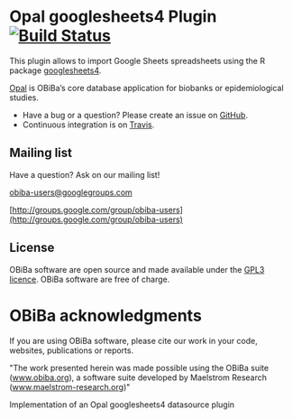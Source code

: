 # Opal googlesheets4 Plugin [![Build Status](https://travis-ci.com/obiba/opal-datasource-googlesheets4.svg?branch=master)](https://travis-ci.com/obiba/opal-datasource-googlesheets4)

This plugin allows to import Google Sheets spreadsheets using the R package [googlesheets4](https://googlesheets4.tidyverse.org/).

[Opal](https://github.com/obiba/opal) is OBiBa’s core database application for biobanks or epidemiological studies.

* Have a bug or a question? Please create an issue on [GitHub](https://github.com/obiba/opal-datasource-googlesheets4/issues).
* Continuous integration is on [Travis](https://travis-ci.com/obiba/opal-datasource-googlesheets4).

## Mailing list

Have a question? Ask on our mailing list!

obiba-users@googlegroups.com

[http://groups.google.com/group/obiba-users](http://groups.google.com/group/obiba-users)

## License

OBiBa software are open source and made available under the [GPL3 licence](http://www.obiba.org/pages/license/). OBiBa software are free of charge.

# OBiBa acknowledgments

If you are using OBiBa software, please cite our work in your code, websites, publications or reports.

"The work presented herein was made possible using the OBiBa suite (www.obiba.org), a  software suite developed by Maelstrom Research (www.maelstrom-research.org)"

Implementation of an Opal googlesheets4 datasource plugin
